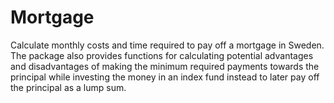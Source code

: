 # Mortgage

Calculate monthly costs and time required to pay off a mortgage in Sweden. The package also provides functions for calculating potential advantages and disadvantages of making the minimum required payments towards the principal while investing the money in an index fund instead to later pay off the principal as a lump sum.
